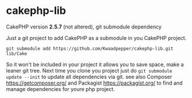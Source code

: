 cakephp-lib
===========

CakePHP version <b>2.5.7</b> (not altered), git submodule dependency

Just a git project to add CakePHP as a submodule in you CakePHP project.

```
git submodule add https://github.com/Kwaadpepper/cakephp-lib.git lib/Cake
```

So it won't be included in your project it allows you to save space, make a leaner git tree.
Next time you clone you project just do ```git submodule update --init``` to update all dependencies via git.
see also Composer https://getcomposer.org/ and Packagist https://packagist.org/ to find and manage dependencies for youre php project.
